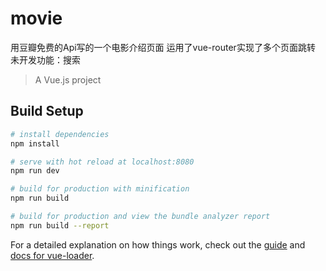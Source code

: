 # movie

用豆瓣免费的Api写的一个电影介绍页面 运用了vue-router实现了多个页面跳转
未开发功能：搜索

> A Vue.js project

## Build Setup

``` bash
# install dependencies
npm install

# serve with hot reload at localhost:8080
npm run dev

# build for production with minification
npm run build

# build for production and view the bundle analyzer report
npm run build --report
```

For a detailed explanation on how things work, check out the [guide](http://vuejs-templates.github.io/webpack/) and [docs for vue-loader](http://vuejs.github.io/vue-loader).
